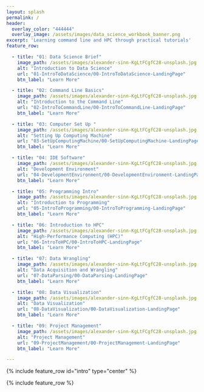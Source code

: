 ```yaml
---
layout: splash
permalink: /
header:
  overlay_color: "444444"
  overlay_image: /assets/images/data_science_workbook_banner.png
excerpt: 'Learning command line and HPC through practical tutorials'
feature_row:

  - title: "01: Data Science Brief"
    image_path: /assets/images/alexander-sinn-KgLtFCgfC28-unsplash.jpg
    alt: "Introduction to Data Science"
    url: "01-IntroToDataScience/00-IntroToDataScience-LandingPage"
    btn_label: "Learn More"

  - title: "02: Command Line Basics"
    image_path: /assets/images/alexander-sinn-KgLtFCgfC28-unsplash.jpg
    alt: "Introduction to the Command Line"
    url: "02-IntroToCommandLine/00-IntroToCommandLine-LandingPage"
    btn_label: "Learn More"

  - title: "03: Computer Set Up "
    image_path: /assets/images/alexander-sinn-KgLtFCgfC28-unsplash.jpg
    alt: "Setting Up Computing Machine"
    url: "03-SetUpComputingMachine/00-SetUpComputingMachine-LandingPage"
    btn_label: "Learn More"

  - title: "04: IDE Software"
    image_path: /assets/images/alexander-sinn-KgLtFCgfC28-unsplash.jpg
    alt: "Development Environment"
    url: "04-DevelopmentEnvironment/00-DevelopmentEnvironment-LandingPage"
    btn_label: "Learn More"

  - title: "05: Programming Intro"
    image_path: /assets/images/alexander-sinn-KgLtFCgfC28-unsplash.jpg
    alt: "Introduction to Programming"
    url: "05-IntroToProgramming/00-IntroToProgramming-LandingPage"
    btn_label: "Learn More"

  - title: "06: Introduction to HPC"
    image_path: /assets/images/alexander-sinn-KgLtFCgfC28-unsplash.jpg
    alt: "High-Performance Computing (HPC)"
    url: "06-IntroToHPC/00-IntroToHPC-LandingPage"
    btn_label: "Learn More"

  - title: "07: Data Wrangling"
    image_path: /assets/images/alexander-sinn-KgLtFCgfC28-unsplash.jpg
    alt: "Data Acquisition and Wrangling"
    url: "07-DataParsing/00-DataParsing-LandingPage"
    btn_label: "Learn More"

  - title: "08: Data Visualization"
    image_path: /assets/images/alexander-sinn-KgLtFCgfC28-unsplash.jpg
    alt: "Data Visualization"
    url: "08-DataVisualization/00-DataVisualization-LandingPage"
    btn_label: "Learn More"

  - title: "09: Project Management"
    image_path: /assets/images/alexander-sinn-KgLtFCgfC28-unsplash.jpg
    alt: "Project Management"
    url: "09-ProjectManagement/00-ProjectManagement-LandingPage"
    btn_label: "Learn More"

---
```



{% include feature_row id="intro" type="center" %}

{% include feature_row %}

